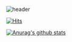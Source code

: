 ![header](https://capsule-render.vercel.app/api?type=rounded&color=F4BBBB&fontColor=f7f5f5&height=150&section=header&text=Riel%20Lee&animation=blinking&fontSize=70)

<!--
**riellee-interview/riellee-interview** is a ✨ _special_ ✨ repository because its `README.md` (this file) appears on your GitHub profile.

Here are some ideas to get you started:

- 🔭 I’m currently working on ...
- 🌱 I’m currently learning ...
- 👯 I’m looking to collaborate on ...
- 🤔 I’m looking for help with ...
- 💬 Ask me about ...
- 📫 How to reach me: ...
- 😄 Pronouns: ...
- ⚡ Fun fact: ...
-->

[![Hits](https://hits.seeyoufarm.com/api/count/incr/badge.svg?url=https%3A%2F%2Fgithub.com%2Friellee-interview&count_bg=%23DBA2FF&title_bg=%23908E8E&icon=&icon_color=%23E7E7E7&title=hits&edge_flat=false)](https://hits.seeyoufarm.com)


[![Anurag's github stats](https://github-readme-stats.vercel.app/api?username=riellee-interview)](https://github.com/anuraghazra/github-readme-stats)
